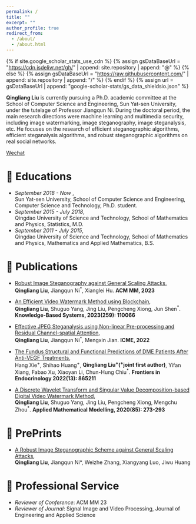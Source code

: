 ```yaml
---
permalink: /
title: ""
excerpt: ""
author_profile: true
redirect_from: 
  - /about/
  - /about.html
---
```


{% if site.google_scholar_stats_use_cdn %}
{% assign gsDataBaseUrl = "https://cdn.jsdelivr.net/gh/" | append: site.repository | append: "@" %}
{% else %}
{% assign gsDataBaseUrl = "https://raw.githubusercontent.com/" | append: site.repository | append: "/" %}
{% endif %}
{% assign url = gsDataBaseUrl | append: "google-scholar-stats/gs_data_shieldsio.json" %}

<span class='anchor' id='about-me'></span>

**Qingliang Liu** is currently pursuing a Ph.D. academic committee at the School of Computer Science and Engineering, Sun Yat-sen University, under the tutelage of Professor Jiangqun Ni. During the doctoral period, the main research directions were machine learning and multimedia security, including image watermarking, image steganography, image steganalysis, etc. He focuses on the research of efficient steganographic algorithms, efficient steganalysis algorithms, and robust steganographic algorithms on real social networks.

[Wechat](../images/wechat.jpg)


# 📖 Educations
- *September 2018 - Now*      ,   
Sun Yat-sen University, School of Computer Science and Engineering, Computer Science and Technology, Ph.D. student. 
- *September 2015 - July 2018*,   
Qingdao University of Science and Technology, School of Mathematics and Physics, Statistics, M.D.
- *September 2011 - July 2015*,   
Qingdao University of Science and Technology, School of Mathematics and Physics, Mathematics and Applied Mathematics, B.S.

# 📝 Publications 
- [Robust Image Steganography against General Scaling Attacks](https://doi.org/10.1145/3581783.3612267),  
 **Qingliang Liu**, Jiangqun Ni<sup>*</sup>, Xianglei Hu. **ACM MM, 2023**

- [An Efficient Video Watermark Method using Blockchain](https://www.sciencedirect.com/science/article/abs/pii/S0950705122011595),  
 **Qingliang Liu**, Shuguo Yang, Jing Liu, Pengcheng Xiong, Jun Shen<sup>*</sup>. **Knowledge-Based Systems, 2023(259): 110066**

- [Effective JPEG Steganalysis using Non-linear Pre-processing and Residual Channel-spatial Attention](https://ieeexplore.ieee.org/abstract/document/9859742),  
 **Qingliang Liu**, Jiangqun Ni<sup>*</sup>, Mengxin Jian. **ICME, 2022**

- [The Fundus Structural and Functional Predictions of DME Patients After Anti-VEGF Treatments](https://www.frontiersin.org/articles/10.3389/fendo.2022.865211/full),  
 Hang Xie<sup>+</sup>, Shihao Huang<sup>+</sup>, **Qingliang Liu<sup>+</sup>(<sup>+</sup>joint first author)**, Yifan Xiang, Fabao Xu, Xiaoyan Li, Chun-Hung Chiu<sup>*</sup>. **Frontiers in Endocrinology 2022(13): 865211**

- [A Discrete Wavelet Transform and Singular Value Decomposition-based Digital Video Watermark Method](https://www.sciencedirect.com/science/article/abs/pii/S0307904X20302080),  
 **Qingliang Liu**, Shuguo Yang, Jing Liu, Pengcheng Xiong, Mengchu Zhou<sup>*</sup>. **Applied Mathematical Modelling, 2020(85): 273-293** 

# 📝 PrePrints
- [A Robust Image Steganographic Scheme against General Scaling Attacks](https://arxiv.org/pdf/2212.02822.pdf),  
 **Qingliang Liu**, Jiangqun Ni*, Weizhe Zhang, Xiangyang Luo, Jiwu Huang


# 💬 Professional Service
- *Reviewer of Conference*: ACM MM 23
- *Reviewer of Journal*: Signal Image and Video Processing, Journal of Engineering and Applied Science

